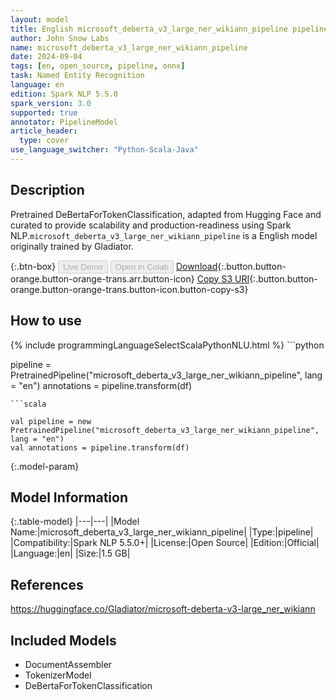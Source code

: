 ```yaml
---
layout: model
title: English microsoft_deberta_v3_large_ner_wikiann_pipeline pipeline DeBertaForTokenClassification from Gladiator
author: John Snow Labs
name: microsoft_deberta_v3_large_ner_wikiann_pipeline
date: 2024-09-04
tags: [en, open_source, pipeline, onnx]
task: Named Entity Recognition
language: en
edition: Spark NLP 5.5.0
spark_version: 3.0
supported: true
annotator: PipelineModel
article_header:
  type: cover
use_language_switcher: "Python-Scala-Java"
---
```


## Description

Pretrained DeBertaForTokenClassification, adapted from Hugging Face and curated to provide scalability and production-readiness using Spark NLP.`microsoft_deberta_v3_large_ner_wikiann_pipeline` is a English model originally trained by Gladiator.

{:.btn-box}
<button class="button button-orange" disabled>Live Demo</button>
<button class="button button-orange" disabled>Open in Colab</button>
[Download](https://s3.amazonaws.com/auxdata.johnsnowlabs.com/public/models/microsoft_deberta_v3_large_ner_wikiann_pipeline_en_5.5.0_3.0_1725474002485.zip){:.button.button-orange.button-orange-trans.arr.button-icon}
[Copy S3 URI](s3://auxdata.johnsnowlabs.com/public/models/microsoft_deberta_v3_large_ner_wikiann_pipeline_en_5.5.0_3.0_1725474002485.zip){:.button.button-orange.button-orange-trans.button-icon.button-copy-s3}

## How to use



<div class="tabs-box" markdown="1">
{% include programmingLanguageSelectScalaPythonNLU.html %}
```python

pipeline = PretrainedPipeline("microsoft_deberta_v3_large_ner_wikiann_pipeline", lang = "en")
annotations =  pipeline.transform(df)   

```
```scala

val pipeline = new PretrainedPipeline("microsoft_deberta_v3_large_ner_wikiann_pipeline", lang = "en")
val annotations = pipeline.transform(df)

```
</div>

{:.model-param}
## Model Information

{:.table-model}
|---|---|
|Model Name:|microsoft_deberta_v3_large_ner_wikiann_pipeline|
|Type:|pipeline|
|Compatibility:|Spark NLP 5.5.0+|
|License:|Open Source|
|Edition:|Official|
|Language:|en|
|Size:|1.5 GB|

## References

https://huggingface.co/Gladiator/microsoft-deberta-v3-large_ner_wikiann

## Included Models

- DocumentAssembler
- TokenizerModel
- DeBertaForTokenClassification